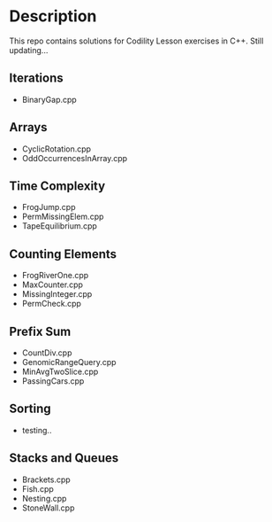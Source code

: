 # Description

This repo contains solutions for Codility Lesson exercises in C++. Still updating...


## Iterations

- BinaryGap.cpp


## Arrays

- CyclicRotation.cpp
- OddOccurrencesInArray.cpp


## Time Complexity

- FrogJump.cpp
- PermMissingElem.cpp
- TapeEquilibrium.cpp


## Counting Elements

- FrogRiverOne.cpp
- MaxCounter.cpp
- MissingInteger.cpp
- PermCheck.cpp


## Prefix Sum

- CountDiv.cpp
- GenomicRangeQuery.cpp
- MinAvgTwoSlice.cpp
- PassingCars.cpp


## Sorting
- testing..


## Stacks and Queues

- Brackets.cpp
- Fish.cpp
- Nesting.cpp
- StoneWall.cpp

